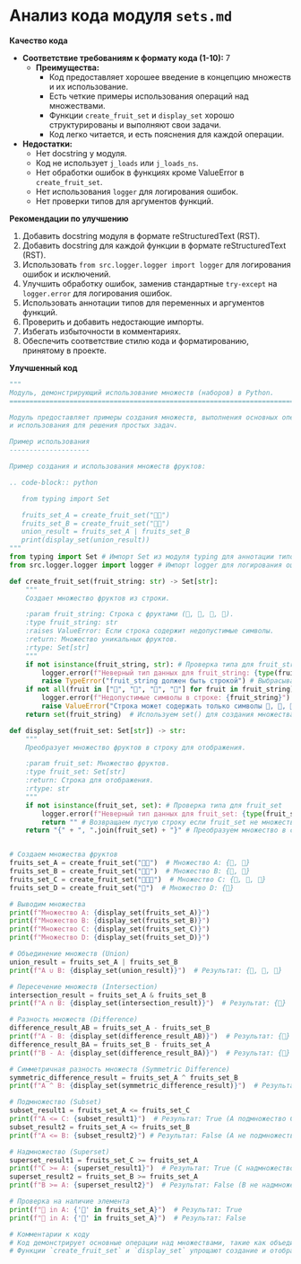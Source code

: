 # Анализ кода модуля `sets.md`

**Качество кода**
- **Соответствие требованиям к формату кода (1-10):** 7
  - **Преимущества:**
    - Код предоставляет хорошее введение в концепцию множеств и их использование.
    - Есть четкие примеры использования операций над множествами.
    - Функции `create_fruit_set` и `display_set` хорошо структурированы и выполняют свои задачи.
    - Код легко читается, и есть пояснения для каждой операции.
 -  **Недостатки:**
    - Нет docstring у модуля.
    - Код не использует `j_loads` или `j_loads_ns`.
    - Нет обработки ошибок в функциях кроме ValueError в `create_fruit_set`.
    - Нет использования `logger` для логирования ошибок.
    - Нет проверки типов для аргументов функций.

**Рекомендации по улучшению**

1. Добавить docstring модуля в формате reStructuredText (RST).
2. Добавить docstring для каждой функции в формате reStructuredText (RST).
3. Использовать `from src.logger.logger import logger` для логирования ошибок и исключений.
4.  Улучшить обработку ошибок, заменив стандартные `try-except` на `logger.error` для логирования ошибок.
5. Использовать аннотации типов для переменных и аргументов функций.
6. Проверить и добавить недостающие импорты.
7. Избегать избыточности в комментариях.
8.  Обеспечить соответствие стилю кода и форматированию, принятому в проекте.

**Улучшенный код**

```python
"""
Модуль, демонстрирующий использование множеств (наборов) в Python.
=========================================================================================

Модуль предоставляет примеры создания множеств, выполнения основных операций над ними
и использования для решения простых задач.

Пример использования
--------------------

Пример создания и использования множеств фруктов:

.. code-block:: python

   from typing import Set

   fruits_set_A = create_fruit_set("🍎🍐")
   fruits_set_B = create_fruit_set("🍐🍉")
   union_result = fruits_set_A | fruits_set_B
   print(display_set(union_result))
"""
from typing import Set # Импорт Set из модуля typing для аннотации типов
from src.logger.logger import logger # Импорт logger для логирования ошибок

def create_fruit_set(fruit_string: str) -> Set[str]:
    """
    Создает множество фруктов из строки.

    :param fruit_string: Строка с фруктами (🍎, 🍐, 🍉, 🧺).
    :type fruit_string: str
    :raises ValueError: Если строка содержит недопустимые символы.
    :return: Множество уникальных фруктов.
    :rtype: Set[str]
    """
    if not isinstance(fruit_string, str): # Проверка типа для fruit_string
        logger.error(f"Неверный тип данных для fruit_string: {type(fruit_string)}")  # Логирование ошибки типа данных
        raise TypeError("fruit_string должен быть строкой") # Выбрасываем ошибку TypeError если fruit_string не строка
    if not all(fruit in ["🍎", "🍐", "🍉", "🧺"] for fruit in fruit_string):
        logger.error(f"Недопустимые символы в строке: {fruit_string}") # Логирование ошибки недопустимых символов
        raise ValueError("Строка может содержать только символы 🍎, 🍐, 🍉, 🧺") # Выбрасываем ошибку ValueError если в fruit_string есть недопустимые символы
    return set(fruit_string)  # Используем set() для создания множества

def display_set(fruit_set: Set[str]) -> str:
    """
    Преобразует множество фруктов в строку для отображения.

    :param fruit_set: Множество фруктов.
    :type fruit_set: Set[str]
    :return: Строка для отображения.
    :rtype: str
    """
    if not isinstance(fruit_set, set): # Проверка типа для fruit_set
        logger.error(f"Неверный тип данных для fruit_set: {type(fruit_set)}") # Логирование ошибки типа данных
        return "" # Возвращаем пустую строку если fruit_set не множество
    return "{" + ", ".join(fruit_set) + "}" # Преобразуем множество в строку для вывода


# Создаем множества фруктов
fruits_set_A = create_fruit_set("🍎🍐")  # Множество A: {🍎, 🍐}
fruits_set_B = create_fruit_set("🍐🍉")  # Множество B: {🍐, 🍉}
fruits_set_C = create_fruit_set("🍎🍐🍉")  # Множество C: {🍎, 🍐, 🍉}
fruits_set_D = create_fruit_set("🧺")  # Множество D: {🧺}

# Выводим множества
print(f"Множество A: {display_set(fruits_set_A)}")
print(f"Множество B: {display_set(fruits_set_B)}")
print(f"Множество C: {display_set(fruits_set_C)}")
print(f"Множество D: {display_set(fruits_set_D)}")

# Объединение множеств (Union)
union_result = fruits_set_A | fruits_set_B
print(f"A ∪ B: {display_set(union_result)}")  # Результат: {🍎, 🍐, 🍉}

# Пересечение множеств (Intersection)
intersection_result = fruits_set_A & fruits_set_B
print(f"A ∩ B: {display_set(intersection_result)}")  # Результат: {🍐}

# Разность множеств (Difference)
difference_result_AB = fruits_set_A - fruits_set_B
print(f"A - B: {display_set(difference_result_AB)}")  # Результат: {🍎}
difference_result_BA = fruits_set_B - fruits_set_A
print(f"B - A: {display_set(difference_result_BA)}")  # Результат: {🍉}

# Симметричная разность множеств (Symmetric Difference)
symmetric_difference_result = fruits_set_A ^ fruits_set_B
print(f"A ^ B: {display_set(symmetric_difference_result)}")  # Результат: {🍎, 🍉}

# Подмножество (Subset)
subset_result1 = fruits_set_A <= fruits_set_C
print(f"A <= C: {subset_result1}")  # Результат: True (A подмножество C)
subset_result2 = fruits_set_A <= fruits_set_B
print(f"A <= B: {subset_result2}") # Результат: False (A не подмножество B)

# Надмножество (Superset)
superset_result1 = fruits_set_C >= fruits_set_A
print(f"C >= A: {superset_result1}")  # Результат: True (C надмножество A)
superset_result2 = fruits_set_B >= fruits_set_A
print(f"B >= A: {superset_result2}")  # Результат: False (B не надмножество A)

# Проверка на наличие элемента
print(f"🍎 in A: {'🍎' in fruits_set_A}")  # Результат: True
print(f"🍉 in A: {'🍉' in fruits_set_A}")  # Результат: False

# Комментарии к коду
# Код демонстрирует основные операции над множествами, такие как объединение, пересечение, разность, симметричная разность, подмножество и надмножество.
# Функции `create_fruit_set` и `display_set` упрощают создание и отображение множеств фруктов.
```